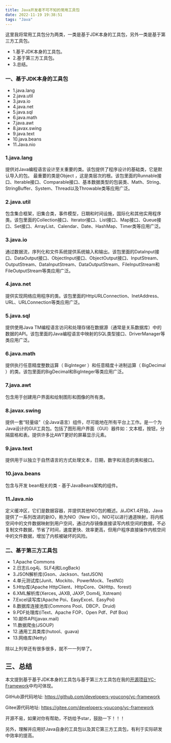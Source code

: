 ```yaml
---
title: Java开发者不可不知的常用工具包
date: 2022-11-19 19:38:51
tags: "Java"
---
```


这里我将常用工具包分为两类，一类是基于JDK本身的工具包，另外一类是基于第三方工具包。

- 1.基于JDK本身的工具包。
- 2.基于第三方工具包。
- 3.总结。

<!--more-->

### 一、基于JDK本身的工具包
- 1.java.lang
- 2.java.util
- 3.java.io
- 4.java.net
- 5.java.sql
- 6.java.math
- 7.java.awt
- 8.javax.swing
- 9.java.text
- 10.java.beans
- 11.Java.nio


### 1.java.lang
提供对Java编程语言设计至关重要的类。该包提供了程序设计的基础类，它是默认导入的包。 最重要的类是Object ，这是类层次的根。该包里面的Runnable接口、Iterable接口、Comparable接口、基本数据类型的包装类、Math、String、StringBuffer、System、Thread以及Throwable类等应用广泛。

### 2.java.util
包含集合框架，旧集合类，事件模型，日期和时间设施，国际化和其他实用程序类。该包里面的Collection接口、Iterator接口、List接口、Map接口、Queue接口、Set接口、ArrayList、Calendar、Date、HashMap、Timer类等应用广泛。

### 3.java.io
通过数据流，序列化和文件系统提供系统输入和输出。该包里面的DataInput接口、DataOutput接口、ObjectInput接口、ObjectOutput接口、InputStream、OutputStream、DataInputStream、DataOutputStream、FileInputStream和FileOutputStream等类应用广泛。

### 4.java.net
提供实现网络应用程序的类。该包里面的HttpURLConnection、InetAddress、URL、URLConnection等类应用广泛。


### 5.java.sql
提供使用Java TM编程语言访问和处理存储在数据源（通常是关系数据库）中的数据的API。该包里面的Java编程语言中映射的SQL类型接口、DriverManager等类应用广泛。

### 6.java.math
提供执行任意精度整数运算（ BigInteger ）和任意精度十进制运算（ BigDecimal ）的类。该包里面的BigDecimal和BigInteger等类应用广泛。

### 7.java.awt
包含用于创建用户界面和绘制图形和图像的所有类。

### 8.javax.swing
提供一套“轻量级”（全Java语言）组件，尽可能地在所有平台上工作。是一个为Java设计的GUI工具包。包括了图形用户界面（GUI）器件如：文本框，按钮，分隔窗格和表。提供许多比AWT更好的屏幕显示元素。

### 9.java.text
提供用于以独立于自然语言的方式处理文本，日期，数字和消息的类和接口。

### 10.java.beans
包含与开发 bean相关的类 - 基于JavaBeans架构的组件。

### 11.Java.nio
定义缓冲区，它们是数据容器，并提供其他NIO包的概述。从JDK1.4开始，Java提供了一系列改进的新IO，称为NIO（New IO）。NIO可以进行通道映射，将内核空间中的文件数据映射到用户空间，通过内存镜像直接读写内核空间的数据，不必复制文件数据，节省了时间，速度更快、效率更高，但用户程序直接操作内核空间中的文件数据，增加了内核被破坏的风险。


### 二、基于第三方工具包
- 1.Apache Commons
- 2.日志(Log4j、SLF4j和LogBack)
- 3.JSON解析库(Gson、Jackson、fastJSON)
- 4.单元测试库(Junit、Mockito、PowerMock、TestNG)
- 5.Http库(Apache HttpClient、HttpCore、OkHttp、forest)
- 6.XML解析库(Xerces, JAXB, JAXP, Dom4j, Xstream)
- 7.Excel读写库(Apache Poi、EasyExcel、EasyPoi)
- 8.数据库连接池库(Commons Pool、DBCP、Druid)
- 9.PDF处理库(iText、Apache FOP、Open Pdf、Pdf Box)
- 10.邮件API(javax.mail)
- 11.数据爬虫(JSOUP)
- 12.通用工具类库(hutool、guava)
- 13.网络库(Netty)

除以上列举还有很多很多，就不一一列举了。


## 三、总结
本文提到基于基于JDK本身的工具包与基于第三方工具包在我的[开源项目YC-Framework](https://mp.weixin.qq.com/s?__biz=MzUxODk0ODQ3Ng==&mid=2247485813&idx=1&sn=daa6e8447409672c28f07dbe094c4f28&chksm=f9805a66cef7d37061b15154a900c840da4bfdedd77cd0ea5865aee740bd1f2c01bb5cc37127&token=1774829840&lang=zh_CN&scene=21#wechat_redirect)中均可体现。

GitHub源代码地址:
https://github.com/developers-youcong/yc-framework

Gitee源代码地址:
https://gitee.com/developers-youcong/yc-framework

开源不易，如果对你有帮助，不妨给予star，鼓励一下！！！

另外，理解并应用好Java自身的工具包以及其它第三方工具包，有利于实际研发中效率的提高。
